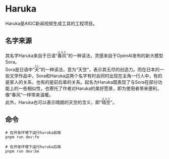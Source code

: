 # Haruka
Haruka是AIGC新闻视频生成工具的工程项目。
## 名字来源
其名字Haruka来自于日语“<ruby>春风<rt>はるか</rt></ruby>”的一种读法，灵感来自于OpenAI发布的新大模型Sora。  
Sora是日语中“<ruby>天<rt>そら</rt></ruby>”的一种读法，意为“天空”，表示其无尽的创造力。而在日本的一些文学作品中，Sora和Haruka这两个名字有时会同时出现在主角一行人中，有的是家人的关系，也有的是前后辈的关系。起名为Haruka既表现了与Sora在部分功能上的一些相似性，也寄托了作者对Haruka的美好愿景，即为使用者带来便利，像“春风”一样带来温暖。  
此外，Haruka也可以表示晴朗的天空的含义，即“<ruby>晴空<rt>はるか</rt></ruby>”。
## 命令
```
# 在开发环境下运行huruka前端
pnpm run dev:fe

# 在开发环境下运行huruka后端
pnpm run dev:be
```